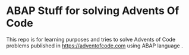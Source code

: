 # ABAP Stuff for solving Advents Of Code 

This repo is for learning purposes and tries to solve Advents of Code problems published in https://adventofcode.com using ABAP language .
